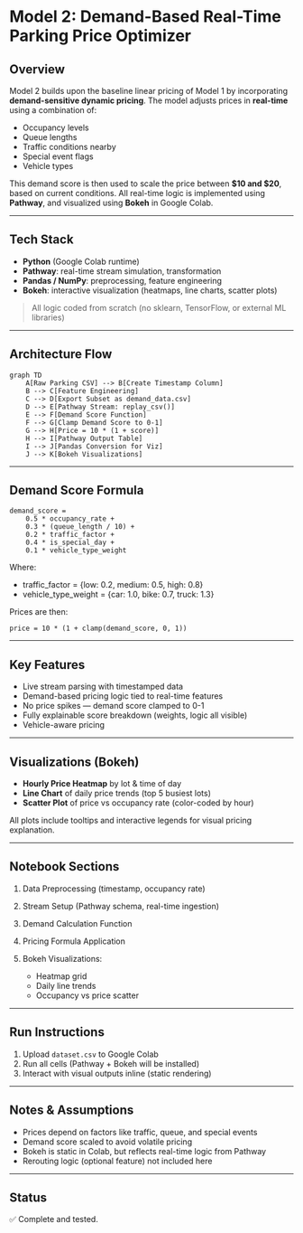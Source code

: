 # Model 2: Demand-Based Real-Time Parking Price Optimizer

## Overview

Model 2 builds upon the baseline linear pricing of Model 1 by incorporating **demand-sensitive dynamic pricing**.
The model adjusts prices in **real-time** using a combination of:

* Occupancy levels
* Queue lengths
* Traffic conditions nearby
* Special event flags
* Vehicle types

This demand score is then used to scale the price between **\$10 and \$20**, based on current conditions.
All real-time logic is implemented using **Pathway**, and visualized using **Bokeh** in Google Colab.

---

## Tech Stack

* **Python** (Google Colab runtime)
* **Pathway**: real-time stream simulation, transformation
* **Pandas / NumPy**: preprocessing, feature engineering
* **Bokeh**: interactive visualization (heatmaps, line charts, scatter plots)

> All logic coded from scratch (no sklearn, TensorFlow, or external ML libraries)

---

## Architecture Flow

```mermaid
graph TD
    A[Raw Parking CSV] --> B[Create Timestamp Column]
    B --> C[Feature Engineering]
    C --> D[Export Subset as demand_data.csv]
    D --> E[Pathway Stream: replay_csv()]
    E --> F[Demand Score Function]
    F --> G[Clamp Demand Score to 0-1]
    G --> H[Price = 10 * (1 + score)]
    H --> I[Pathway Output Table]
    I --> J[Pandas Conversion for Viz]
    J --> K[Bokeh Visualizations]
```

---

## Demand Score Formula

```
demand_score =
    0.5 * occupancy_rate +
    0.3 * (queue_length / 10) +
    0.2 * traffic_factor +
    0.4 * is_special_day +
    0.1 * vehicle_type_weight
```

Where:

* traffic\_factor = {low: 0.2, medium: 0.5, high: 0.8}
* vehicle\_type\_weight = {car: 1.0, bike: 0.7, truck: 1.3}

Prices are then:

```
price = 10 * (1 + clamp(demand_score, 0, 1))
```

---

## Key Features

* Live stream parsing with timestamped data
* Demand-based pricing logic tied to real-time features
* No price spikes — demand score clamped to 0-1
* Fully explainable score breakdown (weights, logic all visible)
* Vehicle-aware pricing

---

## Visualizations (Bokeh)

* **Hourly Price Heatmap** by lot & time of day
* **Line Chart** of daily price trends (top 5 busiest lots)
* **Scatter Plot** of price vs occupancy rate (color-coded by hour)

All plots include tooltips and interactive legends for visual pricing explanation.

---

## Notebook Sections

1. Data Preprocessing (timestamp, occupancy rate)
2. Stream Setup (Pathway schema, real-time ingestion)
3. Demand Calculation Function
4. Pricing Formula Application
5. Bokeh Visualizations:

   * Heatmap grid
   * Daily line trends
   * Occupancy vs price scatter

---

## Run Instructions

1. Upload `dataset.csv` to Google Colab
2. Run all cells (Pathway + Bokeh will be installed)
3. Interact with visual outputs inline (static rendering)

---

## Notes & Assumptions

* Prices depend on factors like traffic, queue, and special events
* Demand score scaled to avoid volatile pricing
* Bokeh is static in Colab, but reflects real-time logic from Pathway
* Rerouting logic (optional feature) not included here

---

## Status

✅ Complete and tested.
